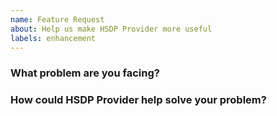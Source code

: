 ```yaml
---
name: Feature Request
about: Help us make HSDP Provider more useful
labels: enhancement
---
```

<!--
Thank you for helping to improve HSDP Provider!

Please be sure to search for open issues before raising a new one. We use issues
for bug reports and feature requests. Please find us at https://slack.crossplane.io
for questions, support, and discussion.
-->

### What problem are you facing?
<!--
Please tell us a little about your use case - it's okay if it's hypothetical!
Leading with this context helps frame the feature request so we can ensure we
implement it sensibly.
--->

### How could HSDP Provider help solve your problem?
<!--
Let us know how you think HSDP Provider could help with your use case.
-->
